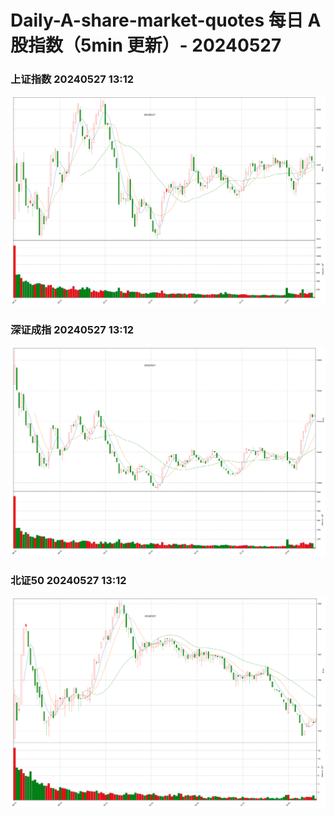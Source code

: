 
# Daily-A-share-market-quotes 每日 A 股指数（5min 更新）- 20240527

### 上证指数 20240527 13:12
![](./fig/2024/5/20240527-sh000001.png)

### 深证成指 20240527 13:12
![](./fig/2024/5/20240527-sz399001.png)

### 北证50 20240527 13:12
![](./fig/2024/5/20240527-bj899050.png)
